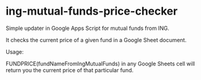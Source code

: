 # ing-mutual-funds-price-checker
Simple updater in Google Apps Script for mutual funds from ING. 

It checks the current price of a given fund in a Google Sheet document.

Usage:

FUNDPRICE(fundNameFromIngMutualFunds) in any Google Sheets cell will return you the current price of that particular fund.
